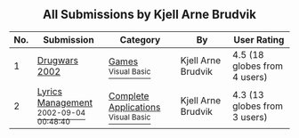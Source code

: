 ﻿<div align="center">

## All Submissions by Kjell Arne Brudvik

</div>

No.  | Submission | Category | By   | User Rating
---- | ---------- | -------- | ---- | -----------
1 | [Drugwars 2002<br />](https://github.com/Planet-Source-Code/kjell-arne-brudvik-drugwars-2002__1-39195) | [Games<br /><sup>Visual Basic</sup>](../ByCategory/games__1-38.md) | Kjell Arne Brudvik | 4.5 (18 globes from 4 users)
2 | [Lyrics Management<br /><sup>2002-09-04 00:48:40</sup>](https://github.com/Planet-Source-Code/kjell-arne-brudvik-lyrics-management__1-39201) | [Complete Applications<br /><sup>Visual Basic</sup>](../ByCategory/complete-applications__1-27.md) | Kjell Arne Brudvik | 4.3 (13 globes from 3 users)
